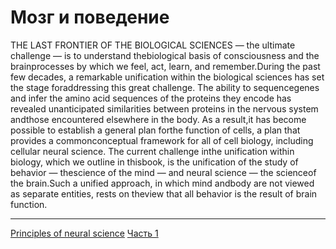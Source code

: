# Мозг и поведение

THE LAST FRONTIER OF THE BIOLOGICAL SCIENCES — the ultimate challenge — is to understand thebiological basis of consciousness and the brainprocesses by which we feel, act, learn, and remember.During the past few decades, a remarkable unification within the biological sciences has set the stage foraddressing this great challenge. The ability to sequencegenes and infer the amino acid sequences of the proteins they encode has revealed unanticipated similarities between proteins in the nervous system andthose encountered elsewhere in the body. As a result,it has become possible to establish a general plan forthe function of cells, a plan that provides a commonconceptual framework for all of cell biology, including cellular neural science. The current challenge inthe unification within biology, which we outline in thisbook, is the unification of the study of behavior — thescience of the mind — and neural science — the scienceof the brain.Such a unified approach, in which mind andbody are not viewed as separate entities, rests on theview that all behavior is the result of brain function.



**********
[Principles of neural science](/tags/Principles%20of%20neural%20science.md)
[Часть 1](/tags/%D0%A7%D0%B0%D1%81%D1%82%D1%8C%201.md)
